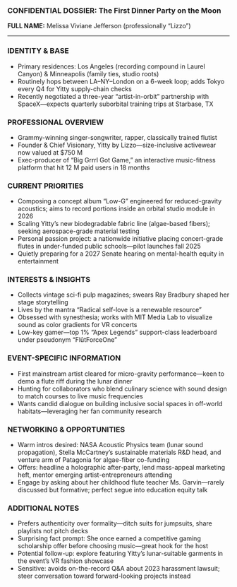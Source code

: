 ### CONFIDENTIAL DOSSIER: The First Dinner Party on the Moon

**FULL NAME:** Melissa Viviane Jefferson (professionally “Lizzo”)

---
### IDENTITY & BASE
- Primary residences: Los Angeles (recording compound in Laurel Canyon) & Minneapolis (family ties, studio roots)
- Routinely hops between LA–NY–London on a 6-week loop; adds Tokyo every Q4 for Yitty supply-chain checks
- Recently negotiated a three-year “artist-in-orbit” partnership with SpaceX—expects quarterly suborbital training trips at Starbase, TX

### PROFESSIONAL OVERVIEW
- Grammy-winning singer-songwriter, rapper, classically trained flutist
- Founder & Chief Visionary, Yitty by Lizzo—size-inclusive activewear now valued at $750 M
- Exec-producer of “Big Grrrl Got Game,” an interactive music-fitness platform that hit 12 M paid users in 18 months

### CURRENT PRIORITIES
- Composing a concept album “Low-G” engineered for reduced-gravity acoustics; aims to record portions inside an orbital studio module in 2026
- Scaling Yitty’s new biodegradable fabric line (algae-based fibers); seeking aerospace-grade material testing
- Personal passion project: a nationwide initiative placing concert-grade flutes in under-funded public schools—pilot launches fall 2025
- Quietly preparing for a 2027 Senate hearing on mental-health equity in entertainment

### INTERESTS & INSIGHTS
- Collects vintage sci-fi pulp magazines; swears Ray Bradbury shaped her stage storytelling
- Lives by the mantra “Radical self-love is a renewable resource”
- Obsessed with synesthesia; works with MIT Media Lab to visualize sound as color gradients for VR concerts
- Low-key gamer—top 1% “Apex Legends” support-class leaderboard under pseudonym “FlûtForceOne”

### EVENT-SPECIFIC INFORMATION
- First mainstream artist cleared for micro-gravity performance—keen to demo a flute riff during the lunar dinner
- Hunting for collaborators who blend culinary science with sound design to match courses to live music frequencies
- Wants candid dialogue on building inclusive social spaces in off-world habitats—leveraging her fan community research

### NETWORKING & OPPORTUNITIES
- Warm intros desired: NASA Acoustic Physics team (lunar sound propagation), Stella McCartney’s sustainable materials R&D head, and venture arm of Patagonia for algae-fiber co-funding
- Offers: headline a holographic after-party, lend mass-appeal marketing heft, mentor emerging artist-entrepreneurs attending
- Engage by asking about her childhood flute teacher Ms. Garvin—rarely discussed but formative; perfect segue into education equity talk

### ADDITIONAL NOTES
- Prefers authenticity over formality—ditch suits for jumpsuits, share playlists not pitch decks
- Surprising fact prompt: She once earned a competitive gaming scholarship offer before choosing music—great hook for the host
- Potential follow-up: explore featuring Yitty’s lunar-suitable garments in the event’s VR fashion showcase
- Sensitive: avoids on-the-record Q&A about 2023 harassment lawsuit; steer conversation toward forward-looking projects instead